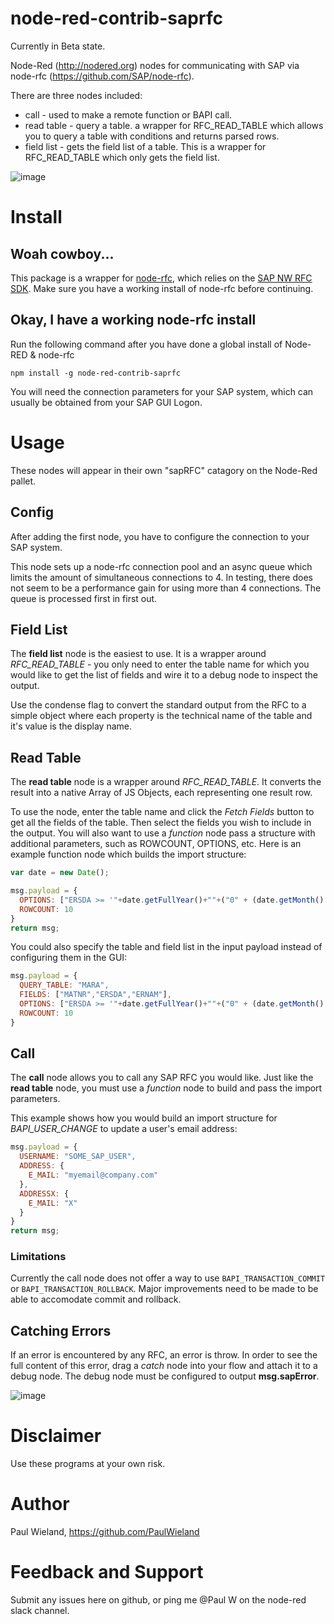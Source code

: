 # node-red-contrib-saprfc

Currently in Beta state.

Node-Red (http://nodered.org) nodes for communicating with SAP via node-rfc (https://github.com/SAP/node-rfc).

There are three nodes included:

* call - used to make a remote function or BAPI call.
* read table - query a table. a wrapper for RFC\_READ\_TABLE which allows you to query a table with conditions and returns parsed rows.
* field list - gets the field list of a table. This is a wrapper for RFC\_READ\_TABLE which only gets the field list.

![image](https://user-images.githubusercontent.com/4663918/63022233-76304400-be70-11e9-8516-cab988df6b1e.png)


# Install

## Woah cowboy...
This package is a wrapper for [node-rfc](https://github.com/SAP/node-rfc), which relies on the [SAP NW RFC SDK](http://sap.github.io/node-rfc/install.html). Make sure you have a working install of node-rfc before continuing.

## Okay, I have a working node-rfc install
Run the following command after you have done a global install of Node-RED & node-rfc

	npm install -g node-red-contrib-saprfc

You will need the connection parameters for your SAP system, which can usually be obtained from your SAP GUI Logon.

# Usage

These nodes will appear in their own "sapRFC" catagory on the Node-Red pallet.

## Config
After adding the first node, you have to configure the connection to your SAP system.

This node sets up a node-rfc connection pool and an async queue which limits the amount of simultaneous connections to 4. In testing, there does not seem to be a performance gain for using more than 4 connections. The queue is processed first in first out.


## Field List
The __field list__ node is the easiest to use. It is a wrapper around _RFC\_READ\_TABLE_ - you only need to enter the table name for which you would like to get the list of fields and wire it to a debug node to inspect the output.

Use the condense flag to convert the standard output from the RFC to a simple object where each property is the technical name of the table and it's value is the display name.

## Read Table
The __read table__ node is a wrapper around _RFC\_READ\_TABLE_. It converts the result into a native Array of JS Objects, each representing one result row.

To use the node, enter the table name and click the _Fetch Fields_ button to get all the fields of the table. Then select the fields you wish to include in the output. You will also want to use a _function_ node pass a structure with additional parameters, such as ROWCOUNT, OPTIONS, etc.
Here is an example function node which builds the import structure:

```javascript
var date = new Date();

msg.payload = {
  OPTIONS: ["ERSDA >= '"+date.getFullYear()+""+("0" + (date.getMonth() - 2)).slice(-2)+""+("0" + date.getDate()).slice(-2)+"'"],
  ROWCOUNT: 10
}
return msg;
```

You could also specify the table and field list in the input payload instead of configuring them in the GUI:

```javascript
msg.payload = {
  QUERY_TABLE: "MARA",
  FIELDS: ["MATNR","ERSDA","ERNAM"],
  OPTIONS: ["ERSDA >= '"+date.getFullYear()+""+("0" + (date.getMonth() - 2)).slice(-2)+""+("0" + date.getDate()).slice(-2)+"'"],
  ROWCOUNT: 10
}
```


## Call

The __call__ node allows you to call any SAP RFC you would like. Just like the __read table__ node, you must use a _function_ node to build and pass the import parameters.

This example shows how you would build an import structure for _BAPI\_USER\_CHANGE_ to update a user's email address:

```javascript
msg.payload = {
  USERNAME: "SOME_SAP_USER",
  ADDRESS: {
    E_MAIL: "myemail@company.com"
  },
  ADDRESSX: {
    E_MAIL: "X"
  }
}
return msg;
```

### Limitations

Currently the call node does not offer a way to use `BAPI_TRANSACTION_COMMIT` or `BAPI_TRANSACTION_ROLLBACK`. Major improvements need to be made to be able to accomodate commit and rollback.

## Catching Errors
If an error is encountered by any RFC, an error is throw. In order to see the full content of this error, drag a _catch_ node into your flow and attach it to a debug node. The debug node must be configured to output __msg.sapError__.

![image](https://user-images.githubusercontent.com/4663918/63024463-3fa8f800-be75-11e9-80aa-91a753e78227.png)


# Disclaimer

Use these programs at your own risk.

# Author

Paul Wieland, https://github.com/PaulWieland

# Feedback and Support

Submit any issues here on github, or ping me @Paul W on the node-red slack channel.
